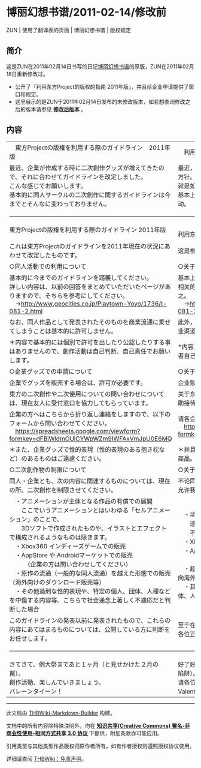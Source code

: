 # 博丽幻想书谱/2011-02-14/修改前

<!-- source html: G:\repos\THBWiki-Markdown-Builder\THBWikiMarkdown\Temp\main\3\3a\ns0%3A%E5%8D%9A%E4%B8%BD%E5%B9%BB%E6%83%B3%E4%B9%A6%E8%B0%B1%2F2011-02-14%2F%E4%BF%AE%E6%94%B9%E5%89%8D.html -->

ZUN | 使用了翻译表的页面 | 博丽幻想书谱 | 版权规定


## 简介
  
这是ZUN在2011年02月14日书写的日记[博丽幻想书谱](./博丽幻想书谱.md)的原版，ZUN在2011年02月18日重新修改过。  

  

- 公开了『利用东方Project的版权的指南 2011年版』，并且给企业申请提供了窗口和规定。
- 这里展示的是ZUN于2011年02月14日发布的未修改版本，如若想查询修改之后的版本请参见 **[修改后版本](./博丽幻想书谱-2011-02-14.md)** 。


## 内容

<table><tbody><tr class="tt-content-header" id="内容-1" data-pos="&#91;&quot;\u5185\u5bb9&quot;,1&#93;"><td class="tt-jah" lang="ja"><div class="poem">　東方Projectの版権を利用する際のガイドライン　2011年版</div></td><td class="tt-zhh" lang="zh"><div class="poem">　利用东方Project的版权的指南 2011年版</div></td></tr><tr class="tt-content" id="内容-2" data-pos="&#91;&quot;\u5185\u5bb9&quot;,2&#93;"><td class="tt-ja" lang="ja"><div class="poem">最近、企業が作成する時に二次創作グッズが増えてきたので、それに合わせてガイドラインを改定しました。<br>こんな感じでお願いします。<br>基本的に同人サークルの二次創作に関するガイドラインは今までとそんなに変わっておりません。</div></td><td class="tt-zh" lang="zh"><div class="poem">最近，企业制作的二次创作商品增加了，所以顺应形势修改了方针。<br>就是如下的感觉。烦请遵守。<br>基本上同人社团的二次创作相关的指南和之前的没有很大变动。</div></td></tr><tr class="tt-header" id="内容-3" data-pos="&#91;&quot;\u5185\u5bb9&quot;,3&#93;"><td colspan="2" id="--------------------------------------------------------------------------------------------------------------------------------------------------------------------------------------" class="tt-header" lang="zh"><div class="poem"><hr></div></td></tr><tr class="tt-content" id="内容-4" data-pos="&#91;&quot;\u5185\u5bb9&quot;,4&#93;"><td class="tt-ja" lang="ja"><div class="poem">東方Projectの版権を利用する際のガイドライン 2011年版<br><br>これは東方Projectのガイドラインを2011年現在の状況にあわせて改定したものです。</div></td><td class="tt-zh" lang="zh"><div class="poem">利用东方Project的版权的指南 2011年版<br><br>这是根据2011年现在状况改定的东方Project Guideline。</div></td></tr><tr class="tt-content" id="内容-5" data-pos="&#91;&quot;\u5185\u5bb9&quot;,5&#93;"><td class="tt-ja" lang="ja"><div class="poem">○同人活動での利用について</div></td><td class="tt-zh" lang="zh"><div class="poem">○关于同人活动的利用</div></td></tr><tr class="tt-content" id="内容-6" data-pos="&#91;&quot;\u5185\u5bb9&quot;,6&#93;"><td class="tt-ja" lang="ja"><div class="poem">基本的に今までのガイドラインを踏襲してください。<br>詳しい内容は、以前の回答をまとめていただいたページがありますので、そちらを参考にしてください。<br>　→<a rel="nofollow" class="external free" href="http://www.geocities.co.jp/Playtown-Yoyo/1736/t-081-2.html">http://www.geocities.co.jp/Playtown-Yoyo/1736/t-081-2.html</a></div></td><td class="tt-zh" lang="zh"><div class="poem">基本上沿袭至今为止的方针。<br>相关的内容，我已经将之前的答问归纳在如下页面，请参考之。<br>　→<a rel="nofollow" class="external free" href="http://www.geocities.co.jp/Playtown-Yoyo/1736/t-081-2.html">http://www.geocities.co.jp/Playtown-Yoyo/1736/t-081-2.html</a></div></td></tr><tr class="tt-content" id="内容-7" data-pos="&#91;&quot;\u5185\u5bb9&quot;,7&#93;"><td class="tt-ja" lang="ja"><div class="poem">なお、同人作品として発表されたそのものを商業流通に乗せてしまうことは基本的に許可しません。</div></td><td class="tt-zh" lang="zh"><div class="poem">此外，以同人作品的名义发表的作品，不允许原封不动的以商业渠道流通。</div></td></tr><tr class="tt-content" id="内容-8" data-pos="&#91;&quot;\u5185\u5bb9&quot;,8&#93;"><td class="tt-ja" lang="ja"><div class="poem">＊内容で基本的には個別で許可を出したり公認したりする事はありませんので、創作活動は自己判断、自己責任でお願いします。</div></td><td class="tt-zh" lang="zh"><div class="poem">*内容上本人基本不会放出个别许可或者认可什么，请各位作者自己判断并负责。</div></td></tr><tr class="tt-content" id="内容-9" data-pos="&#91;&quot;\u5185\u5bb9&quot;,9&#93;"><td class="tt-ja" lang="ja"><div class="poem">○企業グッズでの申請について</div></td><td class="tt-zh" lang="zh"><div class="poem">○关于企业商品的申请</div></td></tr><tr class="tt-content" id="内容-10" data-pos="&#91;&quot;\u5185\u5bb9&quot;,10&#93;"><td class="tt-ja" lang="ja"><div class="poem">企業でグッズを販売する場合は、許可が必要です。</div></td><td class="tt-zh" lang="zh"><div class="poem">企业贩卖商品的情况下，需要得到我的许可。</div></td></tr><tr class="tt-content" id="内容-11" data-pos="&#91;&quot;\u5185\u5bb9&quot;,11&#93;"><td class="tt-ja" lang="ja"><div class="poem">東方の二次創作や二次使用についての問い合わせについては、現在友人に受付窓口を協力してもらっています。</div></td><td class="tt-zh" lang="zh"><div class="poem">关于东方的二次创作和二次使用的咨询，现阶段由我的友人协助接待。</div></td></tr><tr class="tt-content" id="内容-12" data-pos="&#91;&quot;\u5185\u5bb9&quot;,12&#93;"><td class="tt-ja" lang="ja"><div class="poem">企業の方へはこちらから折り返し連絡をしますので、以下のフォームから問い合わせてください。<br>　<a rel="nofollow" class="external free" href="https://spreadsheets.google.com/viewform?formkey=dFBiWldmOUlCYWpWZm9IWFAxVmJpU0E6MQ">https://spreadsheets.google.com/viewform?formkey=dFBiWldmOUlCYWpWZm9IWFAxVmJpU0E6MQ</a></div></td><td class="tt-zh" lang="zh"><div class="poem">请各企业通过如下表格与我们联系，我们来信必复。 <br>　<a rel="nofollow" class="external free" href="https://spreadsheets.google.com/viewform?formkey=dFBiWldmOUlCYWpWZm9IWFAxVmJpU0E6MQ">https://spreadsheets.google.com/viewform?formkey=dFBiWldmOUlCYWpWZm9IWFAxVmJpU0E6MQ</a></div></td></tr><tr class="tt-content" id="内容-13" data-pos="&#91;&quot;\u5185\u5bb9&quot;,13&#93;"><td class="tt-ja" lang="ja"><div class="poem">＊また、企業グッズで性的表現（性的表現のある抱き枕など）のあるものはご遠慮ください。</div></td><td class="tt-zh" lang="zh"><div class="poem">＊并且，谢绝企业发布含有性表现（含有性表现的抱枕等）的商品。</div></td></tr><tr class="tt-content" id="内容-14" data-pos="&#91;&quot;\u5185\u5bb9&quot;,14&#93;"><td class="tt-ja" lang="ja"><div class="poem">○二次創作物の制限について</div></td><td class="tt-zh" lang="zh"><div class="poem">○关于二次创作物的限制</div></td></tr><tr class="tt-content" id="内容-15" data-pos="&#91;&quot;\u5185\u5bb9&quot;,15&#93;"><td class="tt-ja" lang="ja"><div class="poem">同人・企業とも、次の内容に関連するものについては、現在の所、二次創作を制限させてください。</div></td><td class="tt-zh" lang="zh"><div class="poem">不论同人还是企业，与下面的内容相关的二次创作，现阶段请允许我叫停。</div></td></tr><tr class="tt-content" id="内容-16" data-pos="&#91;&quot;\u5185\u5bb9&quot;,16&#93;"><td class="tt-ja" lang="ja"><div class="poem">　・アニメーションが主体となる作品の有償での展開<br>　　ここでいうアニメーションとはいわゆる「セルアニメーション」のことで、<br>　　3Dソフトで作成されたものや、イラストとエフェクトで構成されるようなものは除きます。<br>　・Xbox360 インディーズゲームでの販売<br>　・AppStore や Androidマーケットでの販売<br>　　　（企業の方は問い合わせしてください）<br>　・原作の流通（一般的な同人流通）を越えた形態での販売（海外向けのダウンロード販売等）<br>　・その他過剰な性的表現や、特定の個人、団体、人種などを中傷する内容等、こちらで社会通念上著しく不適応だと判断した場合</div></td><td class="tt-zh" lang="zh"><div class="poem">　・动画为主的作品的有偿形式的展开<sup id="cite_ref-1" class="reference"><a href="#cite_note-1">1</a></sup><br>　　这里的动画是指的「传统动画」，<br>　　不含3D软件制作的CG，或者插画等后期效果类动画。<br>　・Xbox360 Indie Games<sup id="cite_ref-2" class="reference"><a href="#cite_note-2">2</a></sup>的销售<br>　・AppStore、Android市场的销售<br>　　　（企业的情况请来信咨询）<br>　・超越原作的流通（一般的同人流通渠道）形态的销售（面向海外的下载贩卖等）<br>　・其他过剩的性表现，或判断其内容中伤特定的个人、团体、人种等我们认为与社会道德良俗严重相悖的场合。</div></td></tr><tr class="tt-content" id="内容-17" data-pos="&#91;&quot;\u5185\u5bb9&quot;,17&#93;"><td class="tt-ja" lang="ja"><div class="poem">このガイドラインの発表以前に発表されたもので、これらの内容にあてはまるものについては、公開している方に判断をお任せします。</div></td><td class="tt-zh" lang="zh"><div class="poem">至于在本方针发表之前已经公布的作品是否应该对号入座，请各位正在公开它们的人士自行判断。</div></td></tr><tr class="tt-header" id="内容-18" data-pos="&#91;&quot;\u5185\u5bb9&quot;,18&#93;"><td colspan="2" id="--------------------------------------------------------------------------------------------------------------------------------------------------------------------------------------" class="tt-header" lang="zh"><div class="poem"><hr></div></td></tr><tr class="tt-content" id="内容-19" data-pos="&#91;&quot;\u5185\u5bb9&quot;,19&#93;"><td class="tt-ja" lang="ja"><div class="poem">さてさて、例大祭まであと１ヶ月（と見せかけた２月の罠）。<br>創作活動、楽しんでいきましょう。<br>バレーンタイーン！</div></td><td class="tt-zh" lang="zh"><div class="poem">好了好了，到例大祭还有1个月（其实这是2月秀给我们看的陷阱）。 <br>请各位好好享受创作活动吧。<br>Valentine！<br></div></td></tr></tbody></table>



[^cite_note-1]: 这里与[修改之后的版本](./博丽幻想书谱-2011-02-14.md)差别最大。

  
  

  





---

此文档由 [THBWiki-Markdown-Builder](https://github.com/Delsin-Yu/THBWiki-Markdown-Builder) 构建。

文档中的所有内容除特殊注明外，均在 [**知识共享(Creative Commons) 署名-非商业性使用-相同方式共享 3.0 协议**](https://creativecommons.org/licenses/by-sa/3.0/deed.zh-hans) 下提供，附加条款亦可能应用。

引用类型与其他类型作品版权归原作者所有，如有作者授权则遵照授权协议使用。

详细请查阅 [THBWiki：免责声明](https://thbwiki.cc/THBWiki:%E5%85%8D%E8%B4%A3%E5%A3%B0%E6%98%8E)。

